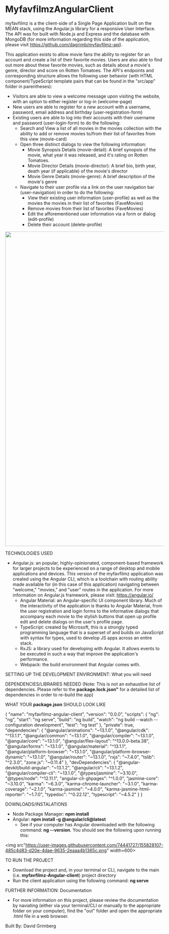 # MyfavfilmzAngularClient

myfavfilmz is a the client-side of a Single Page Application built on the MEAN stack, using the Angular.js library for a responsive User Interface. The API was for built with Node.js and Express and the database with MongoDB (for more information regarding this side of the application, please visit https://github.com/dagrimb/myfavfilmz-api).

This application exists to allow movie fans the ability to register for an account and create a list of their favorite movies. Users are also able to find out more about these favorite movies, such as details about a movie's genre, director and score on Rotten Tomatoes. The API's endpoints and corresponding structure allows the following user behavior (with HTML component/TypeScript template pairs that can be found in the "src/app" folder in parentheses):
  * Visitors are able to view a welcome message upon visiting the website, with an option to either register or log-in (welcome-page)
  * New users are able to register for a new account with a username, password, email address and birthday (user-registration-form)
  * Existing users are able to log into their accounts with their username and password (user-login-form) to do the following: 
    * Search and View a list of all movies in the movies collection with the ability to add or remove movies to/from their list of favorites from this view (movie-card)
    * Open three distinct dialogs to view the following information:
      * Movie Synopsis Details (movie-detail): A brief synopsis of the movie, what year it was released, and it's rating on Rotten Tomatoes.
      * Movie Director Details (movie-director): A brief bio, birth year, death year (if applicable) of the movie's director
      * Movie Genre Details (movie-genre): A brief description of the movie's genre
    * Navigate to their user profile via a link on the user navigation bar (user-navigation) in order to do the following:
      * View their existing user information (user-profile) as well as the movies the movies in their list of favorites (FaveMovies)
      * Remove movies from their list of favorites (FaveMovies)
      * Edit the afforementioned user information via a form or dialog (edit-profile)
      * Delete their account (delete-profile)

<img src="https://user-images.githubusercontent.com/74441727/155824382-70b0cb4c-b798-46f7-88f4-593543e31cba.png" width=1000>

TECHNOLOGIES USED
* Angular.js: an popular, highly-opinionated, component-based framework for larger projects to be experienced on a range of desktop and mobile applications and devices. This version of the myfavfilmz application was created using the Angular CLI, which is a toolchain with routing ability made available for (in this case of this application) navigating between "welcome," "movies," and "user" routes in the application. For more information on Angular.js framework, please visit: https://angular.io/
  * Angular Material: an Angular-specific UI component library. Much of the interactivity of the application is thanks to Angular Material, from the user registration and login forms to the informative dialogs that accompany each movie to the stylish buttons that open up profile edit and delete dialogs on the user's profile page.
  * TypeScript: created by Microsoft, this is a strongly typed programming language that is a superset of and builds on JavaScript with syntax for types, used to develop JS apps across an entire stack.
  * RxJS: a library used for developing with Angular. It allows events to be executed in such a way that improve the application's performance.
  * Webpack: the build environment that Angular comes with.
 
SETTING UP THE DEVELOPMENT ENVIRONMENT: What you will need

DEPENDENCIES/LIBRARIES NEEDED (Note: This is not an exhaustive list of dependencies. Please refer to the **package.lock.json"** for a detailed list of dependencies in order to re-build the app)

WHAT YOUR **package.json** SHOULD LOOK LIKE

{
  "name": "myfavfilmz-angular-client",
  "version": "0.0.0",
  "scripts": {
    "ng": "ng",
    "start": "ng serve",
    "build": "ng build",
    "watch": "ng build --watch --configuration development",
    "test": "ng test"
  },
  "private": true,
  "dependencies": {
    "@angular/animations": "~13.1.0",
    "@angular/cdk": "^13.1.1",
    "@angular/common": "~13.1.0",
    "@angular/compiler": "~13.1.0",
    "@angular/core": "~13.1.0",
    "@angular/flex-layout": "^13.0.0-beta.38",
    "@angular/forms": "~13.1.0",
    "@angular/material": "^13.1.1",
    "@angular/platform-browser": "~13.1.0",
    "@angular/platform-browser-dynamic": "~13.1.0",
    "@angular/router": "~13.1.0",
    "rxjs": "~7.4.0",
    "tslib": "^2.3.0",
    "zone.js": "~0.11.4"
  },
  "devDependencies": {
    "@angular-devkit/build-angular": "~13.1.2",
    "@angular/cli": "~13.1.2",
    "@angular/compiler-cli": "~13.1.0",
    "@types/jasmine": "~3.10.0",
    "@types/node": "^12.11.1",
    "angular-cli-ghpages": "^1.0.0",
    "jasmine-core": "~3.10.0",
    "karma": "~6.3.0",
    "karma-chrome-launcher": "~3.1.0",
    "karma-coverage": "~2.1.0",
    "karma-jasmine": "~4.0.0",
    "karma-jasmine-html-reporter": "~1.7.0",
    "typedoc": "^0.22.12",
    "typescript": "~4.5.2"
  }
}

DOWNLOADS/INSTALATIONS
* Node Package Manager: **npm install**
* Angular: **npm install -g @angular/cli@latest**
  * See if your computer has Angular downloaded with the following command: **ng --version**. You should see the following upon running this:
 
<img src"https://user-images.githubusercontent.com/74441727/155828107-485c4d83-d20e-4dae-9635-2eaaa4b1365c.png" width=600>

TO RUN THE PROJECT
* Download the project and, in your terminal or CLI, navigate to the main (i.e. **myfavfilmz-Angular-client**) project directory
* Run the client application using the following command: **ng serve**

FURTHER INFORMATION: Documentation
* For more information on this project, please review the documentation by naviating (either via your terminal/CLI or manually to the appropriate folder on your computer), find the "out" folder and open the appropriate .html file in a web browser.

Built By: David Grimberg

